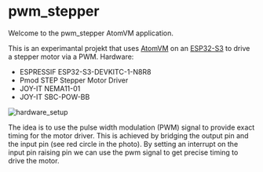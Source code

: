 # pwm_stepper

Welcome to the pwm_stepper AtomVM application.

This is an experimantal projekt that uses [AtomVM](http://atomvm.net)
on an [ESP32-S3](https://docs.espressif.com/projects/esp-dev-kits/en/latest/esp32s3/esp32-s3-devkitc-1/index.html#) to drive a stepper motor via a PWM.
Hardware:

- ESPRESSIF ESP32-S3-DEVKITC-1-N8R8
- Pmod STEP Stepper Motor Driver
- JOY-IT NEMA11-01
- JOY-IT SBC-POW-BB

![hardware_setup](https://github.com/odo/pwm_stepper/blob/main/doc/pwm_stepper.png?raw=true)

The idea is to use the pulse width modulation (PWM) signal to provide exact timing for the motor driver.
This is achieved by bridging the output pin and the input pin (see red circle in the photo).
By setting an interrupt on the input pin raising pin we can use the pwm signal to get precise timing to drive the motor.
